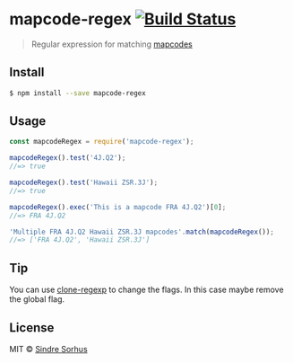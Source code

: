 # mapcode-regex [![Build Status](https://travis-ci.org/sindresorhus/mapcode-regex.svg?branch=master)](https://travis-ci.org/sindresorhus/mapcode-regex)

> Regular expression for matching [mapcodes](http://www.mapcode.com/aboutmc.html)


## Install

```sh
$ npm install --save mapcode-regex
```


## Usage

```js
const mapcodeRegex = require('mapcode-regex');

mapcodeRegex().test('4J.Q2');
//=> true

mapcodeRegex().test('Hawaii ZSR.3J');
//=> true

mapcodeRegex().exec('This is a mapcode FRA 4J.Q2')[0];
//=> FRA 4J.Q2

'Multiple FRA 4J.Q2 Hawaii ZSR.3J mapcodes'.match(mapcodeRegex());
//=> ['FRA 4J.Q2', 'Hawaii ZSR.3J']
```


## Tip

You can use [clone-regexp](https://github.com/sindresorhus/clone-regexp) to change the flags. In this case maybe remove the global flag.


## License

MIT © [Sindre Sorhus](https://sindresorhus.com)

